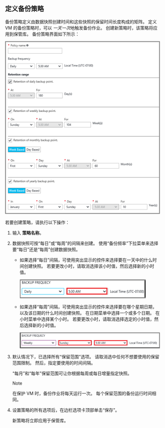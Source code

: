 ## <a name="defining-a-backup-policy"></a>定义备份策略
备份策略定义由数据快照创建时间和这些快照的保留时间长度构成的矩阵。 定义 VM 的备份策略时，可以 *一天一次*地触发备份作业。 创建新策略时，该策略将应用到保管库。 备份策略界面如下所示：

![备份策略](./media/backup-create-policy-for-vms/backup-policy.png)

若要创建策略，请执行以下操作：

1. 输入 **策略名称**。
2. 数据快照可按“每日”或“每周”的间隔来创建。 使用“备份频率”下拉菜单来选择要“每日”还是“每周”创建数据快照。
   
   * 如果选择“每日”间隔，可使用突出显示的控件来选择要在一天中的什么时间创建快照。 若要更改小时，请取消选择该小时值，然后选择新的小时值。
     
     ![每日备份策略](./media/backup-create-policy-for-vms/backup-policy-daily.png) <br/>
   * 如果选择“每周”间隔，可使用突出显示的控件来选择要在哪个星期日期，以及该日期的什么时间创建快照。 在日期菜单中选择一个或多个日期。 在小时菜单中选择某个小时。 若要更改小时，请取消选择选定的小时值，然后选择新的小时值。
     
     ![每周备份策略](./media/backup-create-policy-for-vms/backup-policy-weekly.png)
3. 默认情况下，已选择所有“保留范围”选项。 请取消选中任何不想要使用的保留范围限制。 然后，指定要使用的时间间隔。
   
    “每月”和“每年”保留范围可让你根据每周或每日增量指定快照。
   
   > [!NOTE]
   > 在保护 VM 时，备份作业将每天运行一次。 每个保留范围的备份运行时间相同。
   > 
   > 
4. 设置策略的所有选项后，在边栏选项卡顶部单击“保存”。
   
    新策略将立即应用于保管库。



<!--HONumber=Nov16_HO2-->


